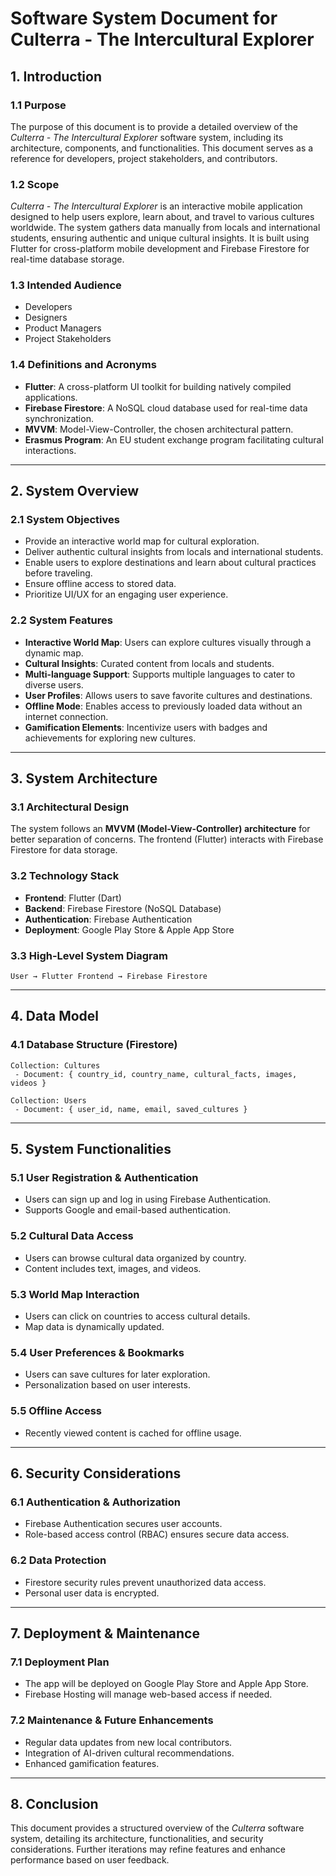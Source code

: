 # **Software System Document for Culterra - The Intercultural Explorer**

## **1. Introduction**

### **1.1 Purpose**

The purpose of this document is to provide a detailed overview of the *Culterra - The Intercultural Explorer* software system, including its architecture, components, and functionalities. This document serves as a reference for developers, project stakeholders, and contributors.

### **1.2 Scope**

*Culterra - The Intercultural Explorer* is an interactive mobile application designed to help users explore, learn about, and travel to various cultures worldwide. The system gathers data manually from locals and international students, ensuring authentic and unique cultural insights. It is built using Flutter for cross-platform mobile development and Firebase Firestore for real-time database storage.

### **1.3 Intended Audience**

- Developers
- Designers
- Product Managers
- Project Stakeholders

### **1.4 Definitions and Acronyms**

- **Flutter**: A cross-platform UI toolkit for building natively compiled applications.
- **Firebase Firestore**: A NoSQL cloud database used for real-time data synchronization.
- **MVVM**: Model-View-Controller, the chosen architectural pattern.
- **Erasmus Program**: An EU student exchange program facilitating cultural interactions.

---

## **2. System Overview**

### **2.1 System Objectives**

- Provide an interactive world map for cultural exploration.
- Deliver authentic cultural insights from locals and international students.
- Enable users to explore destinations and learn about cultural practices before traveling.
- Ensure offline access to stored data.
- Prioritize UI/UX for an engaging user experience.

### **2.2 System Features**

- **Interactive World Map**: Users can explore cultures visually through a dynamic map.
- **Cultural Insights**: Curated content from locals and students.
- **Multi-language Support**: Supports multiple languages to cater to diverse users.
- **User Profiles**: Allows users to save favorite cultures and destinations.
- **Offline Mode**: Enables access to previously loaded data without an internet connection.
- **Gamification Elements**: Incentivize users with badges and achievements for exploring new cultures.

---

## **3. System Architecture**

### **3.1 Architectural Design**

The system follows an **MVVM (Model-View-Controller) architecture** for better separation of concerns. The frontend (Flutter) interacts with Firebase Firestore for data storage.

### **3.2 Technology Stack**

- **Frontend**: Flutter (Dart)
- **Backend**: Firebase Firestore (NoSQL Database)
- **Authentication**: Firebase Authentication
- **Deployment**: Google Play Store & Apple App Store

### **3.3 High-Level System Diagram**

```plaintext
User → Flutter Frontend → Firebase Firestore
```

---

## **4. Data Model**

### **4.1 Database Structure (Firestore)**

```plaintext
Collection: Cultures
 - Document: { country_id, country_name, cultural_facts, images, videos }

Collection: Users
 - Document: { user_id, name, email, saved_cultures }
```

---

## **5. System Functionalities**

### **5.1 User Registration & Authentication**

- Users can sign up and log in using Firebase Authentication.
- Supports Google and email-based authentication.

### **5.2 Cultural Data Access**

- Users can browse cultural data organized by country.
- Content includes text, images, and videos.

### **5.3 World Map Interaction**

- Users can click on countries to access cultural details.
- Map data is dynamically updated.

### **5.4 User Preferences & Bookmarks**

- Users can save cultures for later exploration.
- Personalization based on user interests.

### **5.5 Offline Access**

- Recently viewed content is cached for offline usage.

---

## **6. Security Considerations**

### **6.1 Authentication & Authorization**

- Firebase Authentication secures user accounts.
- Role-based access control (RBAC) ensures secure data access.

### **6.2 Data Protection**

- Firestore security rules prevent unauthorized data access.
- Personal user data is encrypted.

---

## **7. Deployment & Maintenance**

### **7.1 Deployment Plan**

- The app will be deployed on Google Play Store and Apple App Store.
- Firebase Hosting will manage web-based access if needed.

### **7.2 Maintenance & Future Enhancements**

- Regular data updates from new local contributors.
- Integration of AI-driven cultural recommendations.
- Enhanced gamification features.

---

## **8. Conclusion**

This document provides a structured overview of the *Culterra* software system, detailing its architecture, functionalities, and security considerations. Further iterations may refine features and enhance performance based on user feedback.